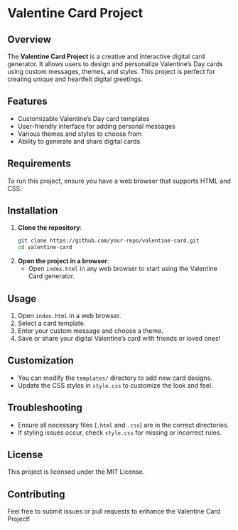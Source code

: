 # Valentine Card Project

## Overview
The **Valentine Card Project** is a creative and interactive digital card generator. It allows users to design and personalize Valentine’s Day cards using custom messages, themes, and styles. This project is perfect for creating unique and heartfelt digital greetings.

## Features
- Customizable Valentine’s Day card templates
- User-friendly interface for adding personal messages
- Various themes and styles to choose from
- Ability to generate and share digital cards

## Requirements
To run this project, ensure you have a web browser that supports HTML and CSS.

## Installation
1. **Clone the repository**:
   ```sh
   git clone https://github.com/your-repo/valentine-card.git
   cd valentine-card
   ```
2. **Open the project in a browser**:
   - Open `index.html` in any web browser to start using the Valentine Card generator.

## Usage
1. Open `index.html` in a web browser.
2. Select a card template.
3. Enter your custom message and choose a theme.
4. Save or share your digital Valentine’s card with friends or loved ones!

## Customization
- You can modify the `templates/` directory to add new card designs.
- Update the CSS styles in `style.css` to customize the look and feel.

## Troubleshooting
- Ensure all necessary files (`.html` and `.css`) are in the correct directories.
- If styling issues occur, check `style.css` for missing or incorrect rules.

## License
This project is licensed under the MIT License.

## Contributing
Feel free to submit issues or pull requests to enhance the Valentine Card Project!

